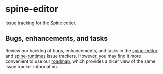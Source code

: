 # spine-editor

Issue tracking for the [Spine](http://esotericsoftware.com/) editor.

## Bugs, enhancements, and tasks

Review our backlog of bugs, enhancements, and tasks in the [spine-editor](https://github.com/EsotericSoftware/spine-editor/issues) and [spine-runtimes](https://github.com/EsotericSoftware/spine-runtimes/issues) issue trackers. However, you may find it more convenient to use our [roadmap](http://esotericsoftware.com/spine-roadmap), which provides a nicer view of the same issue tracker information.
